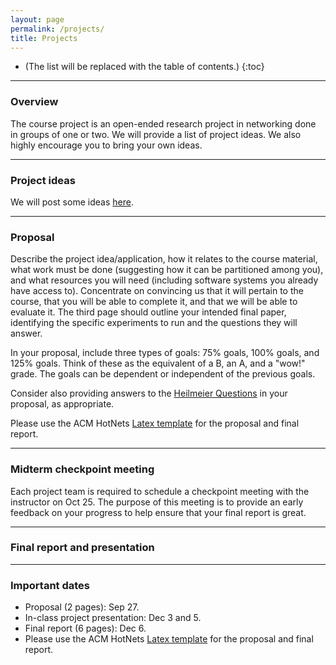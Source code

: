```yaml
---
layout: page
permalink: /projects/
title: Projects 
---
```


* (The list will be replaced with the table of contents.)
{:toc}

***

### Overview

The course project is an open-ended research project in networking done in groups of one or two. We will provide a list of project ideas. We also highly encourage you to bring your own ideas.

***

### Project ideas

We will post some ideas [here](#). 

***

### Proposal
Describe the project idea/application, how it relates to the course material, what work must be done (suggesting how it can be partitioned among you), and what resources you will need (including software systems you already have access to). Concentrate on convincing us that it will pertain to the course, that you will be able to complete it, and that we will be able to evaluate it. The third page should outline your intended final paper, identifying the specific experiments to run and the questions they will answer.

In your proposal, include three types of goals: 75% goals, 100% goals, and 125% goals. Think of these as the equivalent of a B, an A, and a "wow!" grade. The goals can be dependent or independent of the previous goals.

Consider also providing answers to the [Heilmeier Questions](https://www.darpa.mil/work-with-us/heilmeier-catechism) in your proposal, as appropriate.

Please use the ACM HotNets [Latex template](https://conferences.sigcomm.org/hotnets/2024/docs/hotnets24-template.zip) for the proposal and final report.


***

### Midterm checkpoint meeting

Each project team is required to schedule a checkpoint meeting with the instructor on Oct 25. The purpose of this meeting is to provide an early feedback on your progress to help ensure that your final report is great.

***  

### Final report and presentation


***

### Important dates

* Proposal (2 pages): Sep 27.
* In-class project presentation: Dec 3 and 5.
* Final report (6 pages): Dec 6.
* Please use the ACM HotNets [Latex template](https://conferences.sigcomm.org/hotnets/2024/docs/hotnets24-template.zip) for the proposal and final report.
